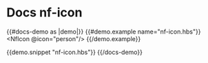 # Docs nf-icon

{{#docs-demo as |demo|}}
  {{#demo.example name="nf-icon.hbs"}}
    <NfIcon @icon="person"/>
  {{/demo.example}}

  {{demo.snippet "nf-icon.hbs"}}
{{/docs-demo}}